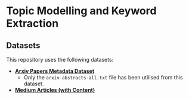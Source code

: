 # Topic Modelling and Keyword Extraction

## Datasets
This repository uses the following datasets:
- **[Arxiv Papers Metadata Dataset](https://www.kaggle.com/tayorm/arxiv-papers-metadata)**
    - Only the `arxiv-abstracts-all.txt` file has been utilised from this dataset.
- **[Medium Articles (with Content)](https://www.kaggle.com/aiswaryaramachandran/medium-articles-with-content)**
